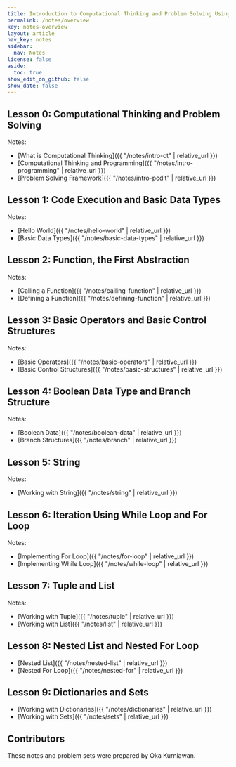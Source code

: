 ```yaml
---
title: Introduction to Computational Thinking and Problem Solving Using Python
permalink: /notes/overview
key: notes-overview
layout: article
nav_key: notes
sidebar:
  nav: Notes
license: false
aside:
  toc: true
show_edit_on_github: false
show_date: false
---
```


## Lesson 0: Computational Thinking and Problem Solving

Notes:

- [What is Computational Thinking]({{ "/notes/intro-ct" | relative_url }})
- [Computational Thinking and Programming]({{ "/notes/intro-programming" | relative_url }})
- [Problem Solving Framework]({{ "/notes/intro-pcdit" | relative_url }})

## Lesson 1: Code Execution and Basic Data Types
Notes:

- [Hello World]({{ "/notes/hello-world" | relative_url }})
- [Basic Data Types]({{ "/notes/basic-data-types" | relative_url }})


## Lesson 2: Function, the First Abstraction

Notes:

- [Calling a Function]({{ "/notes/calling-function" | relative_url }})
- [Defining a Function]({{ "/notes/defining-function" | relative_url }})


## Lesson 3: Basic Operators and Basic Control Structures

Notes:

- [Basic Operators]({{ "/notes/basic-operators" | relative_url }})
- [Basic Control Structures]({{ "/notes/basic-structures" | relative_url }})

## Lesson 4: Boolean Data Type and Branch Structure

Notes:

- [Boolean Data]({{ "/notes/boolean-data" | relative_url }})
- [Branch Structures]({{ "/notes/branch" | relative_url }})

## Lesson 5: String

Notes:

- [Working with String]({{ "/notes/string" | relative_url }})

## Lesson 6: Iteration Using While Loop and For Loop

Notes:

- [Implementing For Loop]({{ "/notes/for-loop" | relative_url }})
- [Implementing While Loop]({{ "/notes/while-loop" | relative_url }})

## Lesson 7: Tuple and List

Notes:

- [Working with Tuple]({{ "/notes/tuple" | relative_url }})
- [Working with List]({{ "/notes/list" | relative_url }})

## Lesson 8: Nested List and Nested For Loop

- [Nested List]({{ "/notes/nested-list" | relative_url }})
- [Nested For Loop]({{ "/notes/nested-for" | relative_url }})

## Lesson 9: Dictionaries and Sets
- [Working with Dictionaries]({{ "/notes/dictionaries" | relative_url }})
- [Working with Sets]({{ "/notes/sets" | relative_url }})

## Contributors

These notes and problem sets were prepared by Oka Kurniawan.
